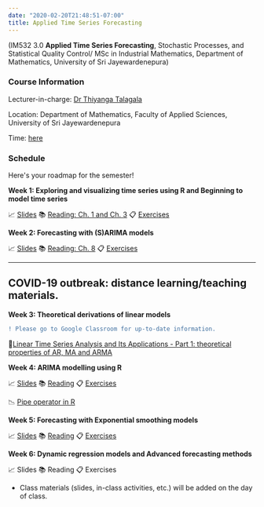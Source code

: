 ```yaml
---
date: "2020-02-20T21:48:51-07:00"
title: Applied Time Series Forecasting 
---
```


(IM532 3.0 **Applied Time Series Forecasting**, Stochastic Processes, and Statistical Quality Control/ MSc in Industrial Mathematics, Department of Mathematics, University of Sri Jayewardenepura)

### Course Information


Lecturer-in-charge: [Dr Thiyanga Talagala](https://thiyanga.netlify.com/)

Location: Department of Mathematics, Faculty of Applied Sciences, University of Sri Jayewardenepura

Time: [here](/timeslots/)


### Schedule

Here's your roadmap for the semester!

**Week 1: Exploring and visualizing time series  using R and Beginning to model time series**

📈 [Slides](/slides/timeseries1.html) 📚 [Reading: Ch. 1 and Ch. 3](https://otexts.com/fpp2/intro.html) 📋 [Exercises](/Tutorial/Tutorial1.pdf)

**Week 2: Forecasting with (S)ARIMA models**


📈 [Slides](/slides/timeseries2.html) 📚 [Reading: Ch. 8](https://otexts.com/fpp2/arima.html) 📋 [Exercises](/slides/video.pdf)



___________________________________________________________________________________________

## COVID-19 outbreak: distance learning/teaching materials.

**Week 3: Theoretical derivations of linear models**

```diff
! Please go to Google Classroom for up-to-date information.
```

📓[Linear Time Series Analysis and Its Applications - Part 1: theoretical properties of AR, MA and ARMA](/slides/8.png)

**Week 4: ARIMA modelling using R**

📈 [Slides](/slides/8.png) 📚 [Reading](https://otexts.com/fpp2/arima.html) 📋 [Exercises](https://otexts.com/fpp2/arima-exercises.html)

📉 [Pipe operator in R](https://hellor.netlify.app/slides/l7_intro_tidyverse.html#43)

**Week 5: Forecasting with Exponential smoothing models**


📈 [Slides](/slides/timeseries4.html) 📚 [Reading](https://otexts.com/fpp2/expsmooth.html) 📋 [Exercises](https://otexts.com/fpp2/expsmooth.html)

**Week 6: Dynamic regression models and Advanced forecasting methods**

📈 Slides 📚 Reading 📋 Exercises

- Class materials (slides, in-class activities, etc.) will be added on the day of class.